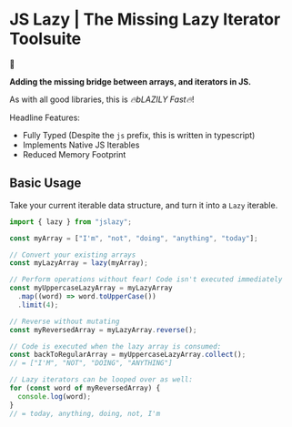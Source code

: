 # JS Lazy | The Missing Lazy Iterator Toolsuite

🥱

**Adding the missing bridge between arrays, and iterators in JS.**

As with all good libraries, this is _🔥bLAZILY Fast🔥_!

Headline Features:

- Fully Typed (Despite the `js` prefix, this is written in typescript)
- Implements Native JS Iterables
- Reduced Memory Footprint

## Basic Usage

Take your current iterable data structure, and turn it into a `Lazy` iterable.

```ts
import { lazy } from "jslazy";

const myArray = ["I'm", "not", "doing", "anything", "today"];

// Convert your existing arrays
const myLazyArray = lazy(myArray);

// Perform operations without fear! Code isn't executed immediately
const myUppercaseLazyArray = myLazyArray
  .map((word) => word.toUpperCase())
  .limit(4);

// Reverse without mutating
const myReversedArray = myLazyArray.reverse();

// Code is executed when the lazy array is consumed:
const backToRegularArray = myUppercaseLazyArray.collect();
// = ["I'M", "NOT", "DOING", "ANYTHING"]

// Lazy iterators can be looped over as well:
for (const word of myReversedArray) {
  console.log(word);
}
// = today, anything, doing, not, I'm
```
